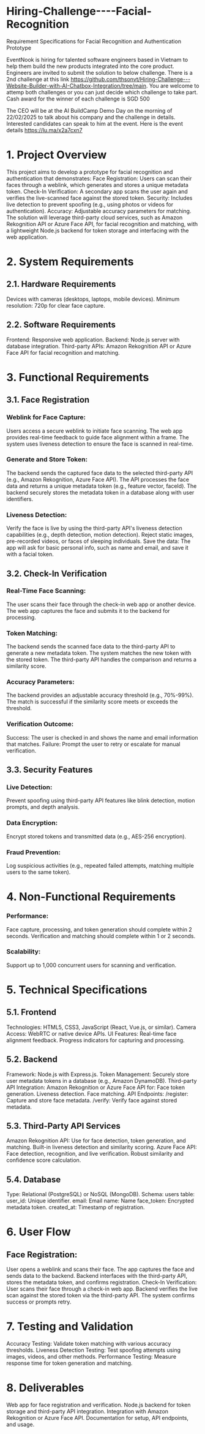 # Hiring-Challenge----Facial-Recognition
Requirement Specifications for Facial Recognition and Authentication Prototype

EventNook is hiring for talented software engineers based in Vietnam to help them build the new products integrated into the core product. Engineers are invited to submit the solution to below challenge. There is a 2nd challenge at this link https://github.com/thsonvt/Hiring-Challenge---Website-Builder-with-AI-Chatbox-Integration/tree/main. You are welcome to attemp both challenges or you can just decide which challenge to take part. Cash award for the winner of each challenge is SGD 500

The CEO will be at the AI BuildCamp Demo Day on the morning of 22/02/2025 to talk about his company and the challenge in details. Interested candidates can speak to him at the event. Here is the event details https://lu.ma/x2a7cxn7




# 1. Project Overview
This project aims to develop a prototype for facial recognition and authentication that demonstrates:
Face Registration: Users can scan their faces through a weblink, which generates and stores a unique metadata token.
Check-In Verification: A secondary app scans the user again and verifies the live-scanned face against the stored token.
Security: Includes live detection to prevent spoofing (e.g., using photos or videos for authentication).
Accuracy: Adjustable accuracy parameters for matching.
The solution will leverage third-party cloud services, such as Amazon Rekognition API or Azure Face API, for facial recognition and matching, with a lightweight Node.js backend for token storage and interfacing with the web application.

# 2. System Requirements
## 2.1. Hardware Requirements
Devices with cameras (desktops, laptops, mobile devices).
Minimum resolution: 720p for clear face capture.

## 2.2. Software Requirements
Frontend: Responsive web application.
Backend: Node.js server with database integration.
Third-party APIs: Amazon Rekognition API or Azure Face API for facial recognition and matching.

# 3. Functional Requirements
## 3.1. Face Registration

### Weblink for Face Capture:
Users access a secure weblink to initiate face scanning.
The web app provides real-time feedback to guide face alignment within a frame.
The system uses liveness detection to ensure the face is scanned in real-time.

### Generate and Store Token:
The backend sends the captured face data to the selected third-party API (e.g., Amazon Rekognition, Azure Face API).
The API processes the face data and returns a unique metadata token (e.g., feature vector, faceId).
The backend securely stores the metadata token in a database along with user identifiers.

### Liveness Detection:
Verify the face is live by using the third-party API's liveness detection capabilities (e.g., depth detection, motion detection).
Reject static images, pre-recorded videos, or faces of sleeping individuals.
Save the data: The app will ask for basic personal info, such as name and email, and save it with a facial token.

## 3.2. Check-In Verification
### Real-Time Face Scanning:
The user scans their face through the check-in web app or another device.
The web app captures the face and submits it to the backend for processing.

### Token Matching:
The backend sends the scanned face data to the third-party API to generate a new metadata token.
The system matches the new token with the stored token.
The third-party API handles the comparison and returns a similarity score.

### Accuracy Parameters:
The backend provides an adjustable accuracy threshold (e.g., 70%-99%).
The match is successful if the similarity score meets or exceeds the threshold.

### Verification Outcome:
Success: The user is checked in and shows the name and email information that matches.
Failure: Prompt the user to retry or escalate for manual verification.

## 3.3. Security Features
### Live Detection:
Prevent spoofing using third-party API features like blink detection, motion prompts, and depth analysis.

### Data Encryption:
Encrypt stored tokens and transmitted data (e.g., AES-256 encryption).

### Fraud Prevention:
Log suspicious activities (e.g., repeated failed attempts, matching multiple users to the same token).

# 4. Non-Functional Requirements
### Performance:
Face capture, processing, and token generation should complete within 2 seconds.
Verification and matching should complete within 1 or 2 seconds.

### Scalability:
Support up to 1,000 concurrent users for scanning and verification.

# 5. Technical Specifications
## 5.1. Frontend
Technologies: HTML5, CSS3, JavaScript (React, Vue.js, or similar).
Camera Access: WebRTC or native device APIs.
UI Features:
Real-time face alignment feedback.
Progress indicators for capturing and processing.

## 5.2. Backend
Framework: Node.js with Express.js.
Token Management:
Securely store user metadata tokens in a database (e.g., Amazon DynamoDB).
Third-party API Integration:
Amazon Rekognition or Azure Face API for:
Face token generation.
Liveness detection.
Face matching.
API Endpoints:
/register: Capture and store face metadata.
/verify: Verify face against stored metadata.

## 5.3. Third-Party API Services
Amazon Rekognition API:
Use for face detection, token generation, and matching.
Built-in liveness detection and similarity scoring.
Azure Face API:
Face detection, recognition, and live verification.
Robust similarity and confidence score calculation.

## 5.4. Database
Type: Relational (PostgreSQL) or NoSQL (MongoDB).
Schema:
users table:
user_id: Unique identifier.
email: Email
name: Name
face_token: Encrypted metadata token.
created_at: Timestamp of registration.

# 6. User Flow

## Face Registration:
User opens a weblink and scans their face.
The app captures the face and sends data to the backend.
Backend interfaces with the third-party API, stores the metadata token, and confirms registration.
Check-In Verification:
User scans their face through a check-in web app.
Backend verifies the live scan against the stored token via the third-party API.
The system confirms success or prompts retry.

# 7. Testing and Validation
Accuracy Testing:
Validate token matching with various accuracy thresholds.
Liveness Detection Testing:
Test spoofing attempts using images, videos, and other methods.
Performance Testing:
Measure response time for token generation and matching.

# 8. Deliverables
Web app for face registration and verification.
Node.js backend for token storage and third-party API integration.
Integration with Amazon Rekognition or Azure Face API.
Documentation for setup, API endpoints, and usage.
